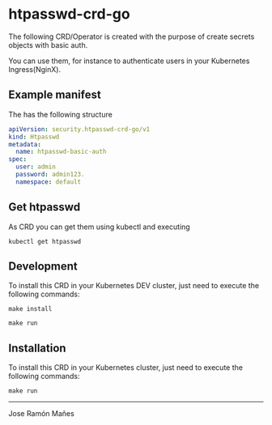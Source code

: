 # htpasswd-crd-go
The following CRD/Operator is created with the purpose of create secrets objects with basic auth.

You can use them, for instance to authenticate users in your Kubernetes Ingress(NginX). 

## Example manifest
The has the following structure

```yaml
apiVersion: security.htpasswd-crd-go/v1
kind: Htpasswd
metadata:
  name: htpasswd-basic-auth
spec:
  user: admin
  password: admin123.
  namespace: default
```

## Get htpasswd
As CRD you can get them using kubectl and executing

```kubectl
kubectl get htpasswd
```

## Development
To install this CRD in your Kubernetes DEV cluster, just need to execute the following commands:
```make
make install
```
```make
make run
```

## Installation
To install this CRD in your Kubernetes cluster, just need to execute the following commands:
```make
make run
```



---
Jose Ramón Mañes